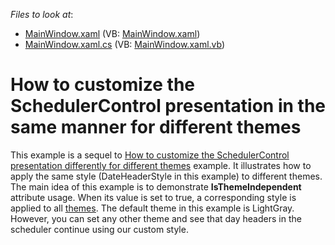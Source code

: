 <!-- default file list -->
*Files to look at*:

* [MainWindow.xaml](./CS/MainWindow.xaml) (VB: [MainWindow.xaml](./VB/MainWindow.xaml))
* [MainWindow.xaml.cs](./CS/MainWindow.xaml.cs) (VB: [MainWindow.xaml.vb](./VB/MainWindow.xaml.vb))
<!-- default file list end -->
# How to customize the SchedulerControl presentation in the same manner for different themes


<p>This example is a sequel to <a href="https://www.devexpress.com/Support/Center/p/E3450">How to customize the SchedulerControl presentation differently for different themes</a> example. It illustrates how to apply the same style (DateHeaderStyle in this example) to different themes. The main idea of this example is to demonstrate <strong>IsThemeIndependent </strong>attribute usage. When its value is set to true, a corresponding style is applied to all <a href="http://documentation.devexpress.com/#WPF/CustomDocument7407"><u>themes</u></a>. The default theme in this example is LightGray. However, you can set any other theme and see that day headers in the scheduler continue using our custom style.</p>

<br/>



